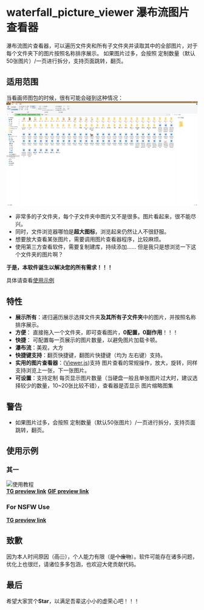 # waterfall_picture_viewer 瀑布流图片查看器

瀑布流图片查看器，可以遍历文件夹和所有子文件夹并读取其中的全部图片，对于每个文件夹下的图片按照名称排序展示。
如果图片过多，会按照 定制数量（默认50张图片）/一页进行拆分，支持页面跳转，翻页。

## 适用范围

当看画师图包的时候，很有可能会碰到这种情况：
![样例](./docs/01.png)

- 非常多的子文件夹，每个子文件夹中图片又不是很多。图片看起来，很不能尽兴。
- 同时，文件浏览器哪怕是**超大图标**，浏览起来仍然让人不很舒服。
- 想要放大查看某张图片，需要调用图片查看器程序，比较麻烦。
- 使用第三方查看软件，需要复制建库，持续添加…… 但是我只是想浏览一下这个文件夹的图片啊？

**于是，本软件诞生以解决您的所有需求！！！**

具体请查看[使用示例](#使用示例)

## 特性
- **展示所有**：递归遍历展示选择文件夹**及其所有子文件夹**中的图片，并按照名称排序展示。
- **方便**： 直接拖入一个文件夹，即可查看图片，**0配置，0副作用**！！！
- **快捷**： 可配置每一页展示的图片数量，以避免图片加载卡顿。
- **瀑布流**：美观，大方
- **快捷键支持**：翻页快捷键，翻图片快捷键（均为 左右键）支持。
- **实用的图片查看器**：([Viewer.js](https://github.com/fengyuanchen/viewerjs))支持 图片查看的常规操作，放大，旋转，同样支持浏览上一张，下一张图片。
- **可设置**：支持定制 每页显示图片数量（当硬盘一般且单张图片过大时，建议选择较少的数量，10~20张比较不错），查看器是否显示 图片缩略图集

## 警告

- 如果图片过多，会按照 定制数量（默认50张图片）/一页进行拆分，支持页面跳转，翻页。



## 使用示例

### 其一
![使用教程](https://i.postimg.cc/Vv04083N/100.gif)  
**[TG preview link](https://t.me/edge_wasteland/4955)** **[GIF preview link](https://postimg.cc/ctZfPV1q)**

### For NSFW Use
**[TG preview link](https://t.me/edge_wasteland/4939)**

## 致歉

因为本人时间原因（~~高三~~），个人能力有限（~~是个废物~~）。软件可能存在诸多问题，优化上也很烂，请诸位多多包涵，也欢迎大佬贡献代码。

## 最后

希望大家赏个**Star**，以满足吾辈这小小的虚荣心吧！！！